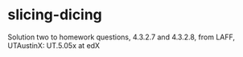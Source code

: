 # slicing-dicing
Solution two to homework questions, 4.3.2.7 and 4.3.2.8, from LAFF, UTAustinX: UT.5.05x at edX

